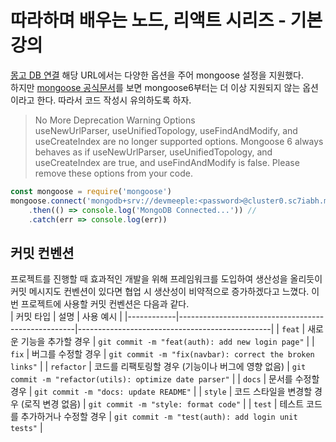 # 따라하며 배우는 노드, 리액트 시리즈 - 기본 강의
[몽고 DB 연결](https://www.youtube.com/watch?v=IHjolKwrjPE&t=217s) 해당 URL에서는 다양한 옵션을 주어 mongoose 설정을 지원했다.  
하지만 [mongoose 공식문서](https://mongoosejs.com/docs/migrating_to_6.html#no-more-deprecation-warning-options)를 보면 mongoose6부터는 더 이상 지원되지 않는 옵션이라고 한다. 따라서 코드 작성시 유의하도록 하자.
> No More Deprecation Warning Options  
useNewUrlParser, useUnifiedTopology, useFindAndModify, and useCreateIndex are no longer supported options. Mongoose 6 always behaves as if useNewUrlParser, useUnifiedTopology, and useCreateIndex are true, and useFindAndModify is false. Please remove these options from your code.
```javascript
const mongoose = require('mongoose')
mongoose.connect('mongodb+srv://devmeeple:<password>@cluster0.sc7iabh.mongodb.net/?retryWrites=true&w=majority')
    .then(() => console.log('MongoDB Connected...')) //
    .catch(err => console.log(err))
```

## 커밋 컨벤션
프로젝트를 진행할 때 효과적인 개발을 위해 프레임워크를 도입하여 생산성을 올리듯이 커밋 메시지도 컨벤션이 있다면 협업 시 생산성이 비약적으로 증가하겠다고 느꼈다. 이번 프로젝트에 사용할 커밋 컨벤션은 다음과 같다.  
| 커밋 타입 | 설명                                               | 사용 예시                                      |
|------------|----------------------------------------------------|------------------------------------------------|
| `feat`     | 새로운 기능을 추가할 경우                           | `git commit -m "feat(auth): add new login page"` |
| `fix`      | 버그를 수정할 경우                                 | `git commit -m "fix(navbar): correct the broken links"` |
| `refactor` | 코드를 리팩토링할 경우 (기능이나 버그에 영향 없음) | `git commit -m "refactor(utils): optimize date parser"` |
| `docs`     | 문서를 수정할 경우                                 | `git commit -m "docs: update README"`          |
| `style`    | 코드 스타일을 변경할 경우 (로직 변경 없음)          | `git commit -m "style: format code"`           |
| `test`     | 테스트 코드를 추가하거나 수정할 경우                | `git commit -m "test(auth): add login unit tests"` |
